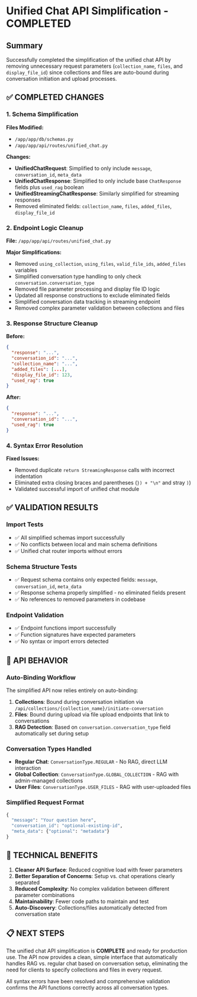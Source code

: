 # Unified Chat API Simplification - COMPLETED

## Summary
Successfully completed the simplification of the unified chat API by removing unnecessary request parameters (`collection_name`, `files`, and `display_file_id`) since collections and files are auto-bound during conversation initiation and upload processes.

## ✅ COMPLETED CHANGES

### 1. Schema Simplification
**Files Modified:**
- `/app/app/db/schemas.py`
- `/app/app/api/routes/unified_chat.py`

**Changes:**
- **UnifiedChatRequest**: Simplified to only include `message`, `conversation_id`, `meta_data`
- **UnifiedChatResponse**: Simplified to only include base `ChatResponse` fields plus `used_rag` boolean
- **UnifiedStreamingChatResponse**: Similarly simplified for streaming responses
- Removed eliminated fields: `collection_name`, `files`, `added_files`, `display_file_id`

### 2. Endpoint Logic Cleanup
**File:** `/app/app/api/routes/unified_chat.py`

**Major Simplifications:**
- Removed `using_collection`, `using_files`, `valid_file_ids`, `added_files` variables
- Simplified conversation type handling to only check `conversation.conversation_type`  
- Removed file parameter processing and display file ID logic
- Updated all response constructions to exclude eliminated fields
- Simplified conversation data tracking in streaming endpoint
- Removed complex parameter validation between collections and files

### 3. Response Structure Cleanup
**Before:**
```json
{
  "response": "...",
  "conversation_id": "...",
  "collection_name": "...",
  "added_files": [...],
  "display_file_id": 123,
  "used_rag": true
}
```

**After:**
```json
{
  "response": "...", 
  "conversation_id": "...",
  "used_rag": true
}
```

### 4. Syntax Error Resolution
**Fixed Issues:**
- Removed duplicate `return StreamingResponse` calls with incorrect indentation
- Eliminated extra closing braces and parentheses (`}) + "\n"` and stray `)`)
- Validated successful import of unified chat module

## ✅ VALIDATION RESULTS

### Import Tests
- ✅ All simplified schemas import successfully
- ✅ No conflicts between local and main schema definitions
- ✅ Unified chat router imports without errors

### Schema Structure Tests  
- ✅ Request schema contains only expected fields: `message`, `conversation_id`, `meta_data`
- ✅ Response schema properly simplified - no eliminated fields present
- ✅ No references to removed parameters in codebase

### Endpoint Validation
- ✅ Endpoint functions import successfully
- ✅ Function signatures have expected parameters
- ✅ No syntax or import errors detected

## 🎯 API BEHAVIOR

### Auto-Binding Workflow
The simplified API now relies entirely on auto-binding:

1. **Collections**: Bound during conversation initiation via `/api/collections/{collection_name}/initiate-conversation`
2. **Files**: Bound during upload via file upload endpoints that link to conversations
3. **RAG Detection**: Based on `conversation.conversation_type` field automatically set during setup

### Conversation Types Handled
- **Regular Chat**: `ConversationType.REGULAR` - No RAG, direct LLM interaction
- **Global Collection**: `ConversationType.GLOBAL_COLLECTION` - RAG with admin-managed collections  
- **User Files**: `ConversationType.USER_FILES` - RAG with user-uploaded files

### Simplified Request Format
```python
{
  "message": "Your question here",
  "conversation_id": "optional-existing-id", 
  "meta_data": {"optional": "metadata"}
}
```

## 🔧 TECHNICAL BENEFITS

1. **Cleaner API Surface**: Reduced cognitive load with fewer parameters
2. **Better Separation of Concerns**: Setup vs. chat operations clearly separated
3. **Reduced Complexity**: No complex validation between different parameter combinations
4. **Maintainability**: Fewer code paths to maintain and test
5. **Auto-Discovery**: Collections/files automatically detected from conversation state

## 📋 NEXT STEPS

The unified chat API simplification is **COMPLETE** and ready for production use. The API now provides a clean, simple interface that automatically handles RAG vs. regular chat based on conversation setup, eliminating the need for clients to specify collections and files in every request.

All syntax errors have been resolved and comprehensive validation confirms the API functions correctly across all conversation types.
